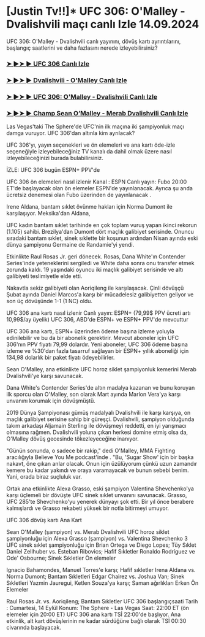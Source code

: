 #  [Justin Tv!!]* UFC 306: O'Malley - Dvalishvili maçı canlı Izle 14.09.2024

UFC 306: O'Malley - Dvalishvili canlı yayınını, dövüş kartı ayrıntılarını, başlangıç ​​saatlerini ve daha fazlasını nerede izleyebilirsiniz?

<h3><a href="https://cutt.ly/2eR39DYI">➤ ►➤ ► UFC 306 Canlı Izle</a></h3>

<h3><a href="https://cutt.ly/2eR39DYI">➤ ►➤ ► Dvalishvili - O'Malley Canlı Izle</a></h3>

<h3><a href="https://cutt.ly/2eR39DYI">➤ ►➤ ► UFC 306: O'Malley - Dvalishvili Canlı Izle</a></h3>

<h3><a href="https://cutt.ly/2eR39DYI">➤ ►➤ ► Champ Sean O’Malley - Merab Dvalishvili Canlı Izle</a></h3>

Las Vegas'taki The Sphere'de UFC'nin ilk maçına iki şampiyonluk maçı damga vuruyor. UFC 306'dan altınla kim ayrılacak?

UFC 306'yı, yayın seçenekleri ve ön elemeleri ve ana kartı öde-izle seçeneğiyle izleyebileceğiniz TV kanalı da dahil olmak üzere nasıl izleyebileceğinizi burada bulabilirsiniz.

İZLE: UFC 306 bugün ESPN+ PPV'de

UFC 306 ön elemeleri nasıl izlenir
Kanal : ESPN
Canlı yayın:  Fubo
20:00 ET'de başlayacak olan ön elemeler ESPN'de yayınlanacak. Ayrıca şu anda ücretsiz denemesi olan Fubo üzerinden de yayınlanacak  .

Irene Aldana, bantam sıklet övünme hakları için Norma Dumont ile karşılaşıyor. Meksika'dan Aldana,

UFC kadın bantam sıklet tarihinde en çok toplam vuruş yapan ikinci rekorun (1.105) sahibi. Brezilya'dan Dumont dört maçlık galibiyet serisinde. Onuncu sıradaki bantam sıklet, sinek sıklette bir koşunun ardından Nisan ayında eski dünya şampiyonu Germaine de Randamie'yi yendi.

Etkinlikte Raul Rosas Jr. geri dönecek. Rosas, Dana White'ın Contender Series'inde yeteneklerini sergiledi ve White daha sonra onu transfer etmek zorunda kaldı. 19 yaşındaki oyuncu iki maçlık galibiyet serisinde ve altı galibiyeti teslimiyetle elde etti. 

Nakavtla sekiz galibiyeti olan Aoriqileng ile karşılaşacak. Çinli dövüşçü Şubat ayında Daniel Marcos'a karşı bir mücadelesiz galibiyetten geliyor ve son üç dövüşünde 1-1 (1 NC) oldu. 

UFC 306 ana kartı nasıl izlenir
Canlı yayın:  ESPN+  (79,99$ PPV ücreti artı 10,99$/ay üyelik)
UFC 306, ABD'de ESPN+ ve ESPN+ PPV'de mevcuttur

UFC 306 ana kartı, ESPN+ üzerinden ödeme başına izleme yoluyla edinilebilir ve bu da bir abonelik gerektirir.  Mevcut aboneler için UFC 306'nın PPV fiyatı 79,99 dolardır. Yeni aboneler, UFC 306 ödeme başına izleme ve %30'dan fazla tasarruf sağlayan bir ESPN+ yıllık aboneliği için 134,98 dolarlık bir paket fiyatı ödeyebilirler.

Sean O'Malley, ana etkinlikte UFC horoz siklet şampiyonluk kemerini Merab Dvalishvili'ye karşı savunacak. 

Dana White's Contender Series'de altın madalya kazanan ve bunu koruyan ilk sporcu olan O'Malley, son olarak Mart ayında Marlon Vera'ya karşı unvanını korumak için dövüşmüştü.

2019 Dünya Şampiyonası gümüş madalyalı Dvalishvili ile karşı karşıya, on maçlık galibiyet serisine sahip bir güreşçi. Dvalishvili, şampiyon olduğunda takım arkadaşı Aljamain Sterling ile dövüşmeyi reddetti, en iyi yarışmacı olmasına rağmen. Dvalishvili yoluna çıkan herkesi domine etmiş olsa da, O'Malley dövüş gecesinde tökezleyeceğine inanıyor.

"Günün sonunda, o sadece bir rakip," dedi O'Malley, MMA Fighting aracılığıyla Believe You Me podcast'inde . "Bu, 'Sugar Show' için bir başka nakavt, öne çıkan anlar olacak. Onun için üzülüyorum çünkü uzun zamandır kemere bu kadar yakındı ve oraya varamayacak ve bunun sebebi benim. Yani, orada biraz suçluluk var.

Ortak ana etkinlikte Alexa Grasso, eski şampiyon Valentina Shevchenko'ya karşı üçlemeli bir dövüşte UFC sinek sıklet unvanını savunacak. Grasso, UFC 285'te Shevchenko'yu yenerek dünyayı şok etti. Bir yıl önce berabere kalmışlardı ve Grasso rekabeti yüksek bir notla bitirmeyi umuyor. 

UFC 306 dövüş kartı
Ana Kart

Sean O'Malley (şampiyon) vs. Merab Dvalishvili UFC horoz siklet şampiyonluğu için
Alexa Grasso (şampiyon) vs. Valentina Shevchenko 3 UFC sinek sıklet şampiyonluğu için
Brian Ortega ve Diego Lopes; Tüy Sıklet
Daniel Zellhuber vs. Esteban Ribovics; Hafif Sıkletler
Ronaldo Rodríguez ve Ode' Osbourne; Sinek Sıkletler
Ön elemeler

Ignacio Bahamondes, Manuel Torres'e karşı; Hafif sıkletler
Irena Aldana vs. Norma Dumont; Bantam Sıkletleri
Edgar Chairez vs. Joshua Van; Sinek Sıkletleri
Yazmin Jauregui, Ketlen Souza'ya karşı; Saman ağırlıkları
Erken Ön Elemeler

Raul Rosas Jr. vs. Aoriqileng; Bantam Sıkletler
UFC 306 başlangıç ​​saati
Tarih : Cumartesi, 14 Eylül
Konum:  The Sphere - Las Vegas
Saat:  22:00 ET (ön elemeler için 20:00 ET)
UFC 306 ana kartı TSİ 22:00'de başlıyor. Ana etkinlik, alt kart dövüşlerinin ne kadar sürdüğüne bağlı olarak TSİ 00:30 civarında başlayacak.
